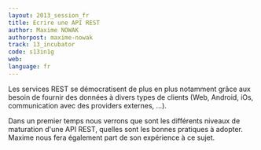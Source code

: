 ```yaml
---
layout: 2013_session_fr
title: Ecrire une API REST
author: Maxime NOWAK
authorpost: maxime-nowak
track: 13_incubator
code: s13in1g
web: 
language: fr
---
```


Les services REST se démocratisent de plus en plus notamment grâce aux besoin de fournir des données à divers types de clients (Web, Android, iOs, communication avec des providers externes, …).

Dans un premier temps nous verrons que sont les différents niveaux de maturation d'une API REST, quelles sont les bonnes pratiques à adopter. Maxime nous fera également part de son expérience à ce sujet.